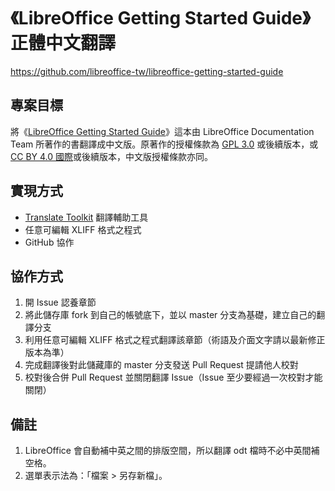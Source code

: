 # 《LibreOffice Getting Started Guide》正體中文翻譯
<https://github.com/libreoffice-tw/libreoffice-getting-started-guide>

## 專案目標
將《[LibreOffice Getting Started Guide](https://documentation.libreoffice.org/en/english-documentation/getting-started-guide/)》這本由 LibreOffice Documentation Team 所著作的書翻譯成中文版。原著作的授權條款為 [GPL 3.0](https://www.gnu.org/licenses/gpl.html) 或後續版本，或 [CC BY 4.0 國際](https://creativecommons.org/licenses/by/4.0/legalcode)或後續版本，中文版授權條款亦同。

## 實現方式
* [Translate Toolkit](https://toolkit.translatehouse.org/) 翻譯輔助工具
* 任意可編輯 XLIFF 格式之程式
* GitHub 協作

## 協作方式
1. 開 Issue 認養章節
2. 將此儲存庫 fork 到自己的帳號底下，並以 master 分支為基礎，建立自己的翻譯分支
3. 利用任意可編輯 XLIFF 格式之程式翻譯該章節（術語及介面文字請以最新修正版本為準）
4. 完成翻譯後對此儲藏庫的 master 分支發送 Pull Request 提請他人校對
5. 校對後合併 Pull Request 並關閉翻譯 Issue（Issue 至少要經過一次校對才能關閉）

## 備註
1. LibreOffice 會自動補中英之間的排版空間，所以翻譯 odt 檔時不必中英間補空格。
2. 選單表示法為：「檔案 > 另存新檔」。

